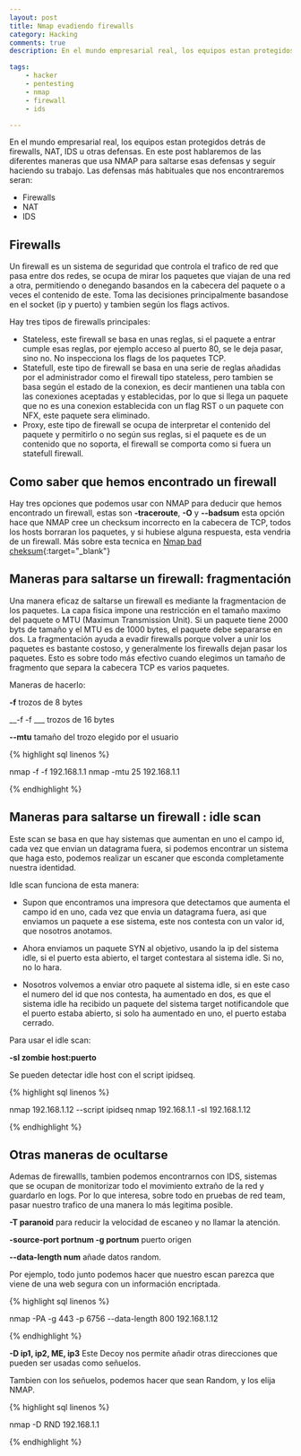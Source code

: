 ```yaml
---
layout: post
title: Nmap evadiendo firewalls
category: Hacking
comments: true
description: En el mundo empresarial real, los equipos estan protegidos detrás de firewalls, IDS o NATs. En este post hablaremos de las diferentes maneras que usa NMAP para saltarse esas defensas y seguir haciendo su trabajo.

tags:   
    - hacker
    - pentesting
    - nmap
    - firewall
    - ids

---
```


En el mundo empresarial real, los equipos estan protegidos detrás de firewalls, NAT, IDS u otras defensas. En este post hablaremos de las diferentes maneras que usa NMAP para saltarse esas defensas y seguir haciendo su trabajo.
Las defensas más habituales que nos encontraremos seran:

* Firewalls
* NAT
* IDS

## Firewalls

Un firewall es un sistema de seguridad que controla el trafico de red que pasa entre dos redes, se ocupa de mirar los paquetes que viajan de una red a otra, permitiendo o denegando basandos en la cabecera del paquete o a veces el contenido de este. Toma las decisiones principalmente basandose en el socket (ip y puerto) y tambien según los flags activos.

Hay tres tipos de firewalls principales:

* Stateless, este firewall se basa en unas reglas, si el paquete a entrar cumple esas reglas, por ejemplo acceso al puerto 80, se le deja pasar, sino no. No inspecciona los flags de los paquetes TCP.
* Statefull, este tipo de firewall se basa en una serie de reglas añadidas por el administrador como el firewall tipo stateless, pero tambien se basa según el estado de la conexion, es decir mantienen una tabla con las conexiones aceptadas y establecidas, por lo que si llega un paquete que no es una conexion establecida con un flag RST o un paquete con NFX, este paquete sera eliminado.
* Proxy, este tipo de firewall se ocupa de interpretar el contenido del paquete y permitirlo o no según sus reglas, si el paquete  es de un contenido que no soporta, el firewall se comporta como si fuera un statefull firewall.


## Como saber que hemos encontrado un firewall

Hay tres opciones que podemos usar con NMAP para deducir que hemos encontrado un firewall, estas son __-traceroute__, __-O__ y __--badsum__ esta opción hace que NMAP cree un checksum incorrecto en la cabecera de TCP, todos los hosts borraran los paquetes, y si hubiese alguna respuesta, esta vendria de un firewall.
Más sobre esta tecnica en [Nmap bad cheksum](https://nmap.org/p60-12.html){:target="_blank"} 

## Maneras para saltarse un firewall: fragmentación

Una manera eficaz de saltarse un firewall es mediante la fragmentacion de los paquetes. La capa fisica impone una restricción en el tamaño maximo del paquete o MTU (Maximun Transmission Unit). Si un paquete tiene 2000 byts de tamaño y el MTU es de 1000 bytes, el paquete debe separarse en dos.
La fragmentación ayuda a evadir firewalls porque volver a unir los paquetes es bastante costoso, y generalmente los firewalls dejan pasar los paquetes. Esto es sobre todo más efectivo cuando elegimos un tamaño de fragmento que separa la cabecera TCP es varios paquetes.

Maneras de hacerlo:

__-f__ trozos de 8 bytes

__-f -f ___ trozos de 16 bytes

__--mtu__ tamaño del trozo elegido por el usuario

{% highlight sql linenos %}

nmap -f -f 192.168.1.1
nmap -mtu 25 192.168.1.1

{% endhighlight %}


## Maneras para saltarse un firewall : idle scan

Este scan se basa en que hay sistemas que aumentan en uno el campo id, cada vez que envian un datagrama fuera, si podemos encontrar un sistema que haga esto, podemos realizar un escaner que esconda completamente nuestra identidad.

Idle scan funciona de esta manera:

* Supon que encontramos una impresora que detectamos que aumenta el campo id en uno, cada vez que envia un datagrama fuera, asi que enviamos un paquete a ese sistema, este nos contesta con un valor id, que nosotros anotamos.

* Ahora enviamos un paquete SYN al objetivo, usando la ip del sistema idle, si el puerto esta abierto, el target contestara al sistema idle. Si no, no lo hara.

* Nosotros volvemos a enviar otro paquete al sistema idle, si en este caso el numero del id que nos contesta, ha aumentado en dos, es que el sistema idle ha recibido un paquete del sistema target notificandole que el puerto estaba abierto, si solo ha aumentado en uno, el puerto estaba cerrado.

Para usar el idle scan:

__-sI zombie host:puerto__ 

Se pueden detectar idle host con el script ipidseq.

{% highlight sql linenos %}

nmap 192.168.1.12 --script ipidseq
nmap 192.168.1.1 -sI 192.168.1.12


{% endhighlight %}

## Otras maneras de ocultarse

Ademas de firewallls, tambien podemos encontrarnos con IDS, sistemas que se ocupan de monitorizar todo el movimiento extraño de la red y guardarlo en logs. Por lo que interesa, sobre todo en pruebas de red team, pasar nuestro trafico de una manera lo más legitima posible.

__-T paranoid__ para reducir la velocidad de escaneo y no llamar la atención.

__-source-port portnum -g portnum__ puerto origen

__--data-length num__ añade datos random.

Por ejemplo, todo junto podemos hacer que nuestro escan parezca que viene de una web segura con un información encriptada.

{% highlight sql linenos %}

nmap -PA -g 443 -p 6756 --data-length 800 192.168.1.12

{% endhighlight %}

__-D ip1, ip2, ME, ip3__ Este Decoy nos permite añadir otras direcciones que pueden ser usadas como señuelos. 

Tambien con los señuelos, podemos hacer que sean Random, y los elija NMAP.

{% highlight sql linenos %}

nmap -D RND 192.168.1.1

{% endhighlight %}










